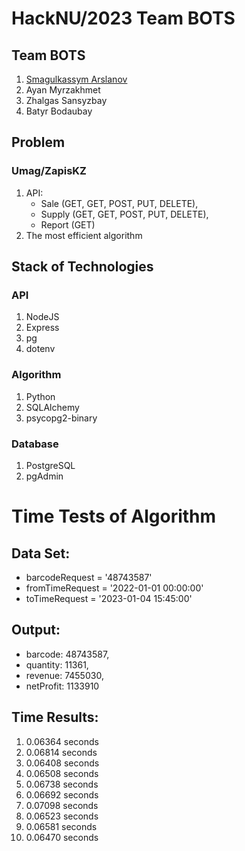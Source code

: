 # HackNU/2023 Team BOTS 

## Team BOTS

1. [Smagulkassym Arslanov](https://www.linkedin.com/in/smagulkassym/)
2. Ayan Myrzakhmet
3. Zhalgas Sansyzbay
4. Batyr Bodaubay

## Problem

### Umag/ZapisKZ

1. API: 
    + Sale (GET, GET, POST, PUT, DELETE), 
    + Supply (GET, GET, POST, PUT, DELETE), 
    + Report (GET)
2. The most efficient algorithm

## Stack of Technologies 

### API

1. NodeJS
2. Express
3. pg
4. dotenv

### Algorithm

1. Python
2. SQLAlchemy
3. psycopg2-binary

### Database

1. PostgreSQL
2. pgAdmin

# Time Tests of Algorithm

## Data Set: 
+ barcodeRequest = '48743587'
+ fromTimeRequest = '2022-01-01 00:00:00'
+ toTimeRequest = '2023-01-04 15:45:00'

## Output:
+ barcode: 48743587, 
+ quantity: 11361, 
+ revenue: 7455030, 
+ netProfit: 1133910

## Time Results:
1. 0.06364 seconds
2. 0.06814 seconds
3. 0.06408 seconds
4. 0.06508 seconds
5. 0.06738 seconds
6. 0.06692 seconds
7. 0.07098 seconds
8. 0.06523 seconds
9. 0.06581 seconds
10. 0.06470 seconds